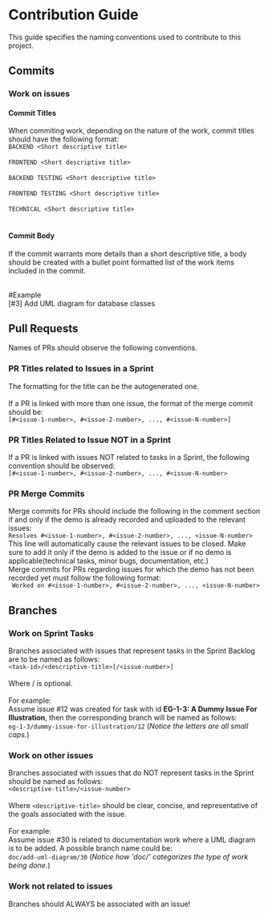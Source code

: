 # Contribution Guide
This guide specifies the naming conventions used to contribute to this project.

## Commits
### Work on issues
#### Commit Titles
When commiting work, depending on the nature of the work, commit titles should have the following format:
<br>
`BACKEND <Short descriptive title>`
<br><br>
`FRONTEND <Short descriptive title>` 
<br><br>
`BACKEND TESTING <Short descriptive title>` 
<br><br>
`FRONTEND TESTING <Short descriptive title>` 
<br><br>
`TECHNICAL <Short descriptive title>` 
<br><br>

#### Commit Body
If the commit warrants more details than a short descriptive title, a body should be created with a bullet point formatted list of the work items included in the commit.
<br><br>


#Example
<br>
[#3] Add UML diagram for database classes


## Pull Requests
Names of PRs should observe the following conventions.
### PR Titles related to Issues in a Sprint
The formatting for the title can be the autogenerated one.
<br><br>
If a PR is linked with more than one issue, the format of the merge commit should be:<br>
`[#<issue-1-number>, #<issue-2-number>, ..., #<issue-N-number>]`
### PR Titles Related to Issue NOT in a Sprint
If a PR is linked with issues NOT related to tasks in a Sprint, the following convention should be observed:<br>
`[#<issue-1-number>, #<issue-2-number>, ..., #<issue-N-number>`
### PR Merge Commits
Merge commits for PRs should include the following in the comment section if and only if the demo is already recorded and uploaded to the relevant issues:<br>
`Resolves #<issue-1-number>, #<issue-2-number>, ..., <issue-N-number>`<br>
This line will automatically cause the relevant issues to be closed. Make sure to add it only if the demo is added to the issue or if no demo is applicable(technical tasks, minor bugs, documentation, etc.) <br> 
Merge commits for PRs regarding issues for which the demo has not been recorded yet must follow the following format:<br>
` Worked on #<issue-1-number>, #<issue-2-number>, ..., <issue-N-number>`<br>

## Branches
### Work on Sprint Tasks
Branches associated with issues that represent tasks in the Sprint Backlog are to be named as follows:
<br>
`<task-id>/<descriptive-title>[/<issue-number>]`
<br><br>
Where /<issue-number> is optional.
<br><br>
For example:<br>
Assume issue #12 was created for task with id **EG-1-3: A Dummy Issue For Illustration**, then the corresponding branch will be named as follows:
<br>
`eg-1-3/dummy-issue-for-illustration/12` (*Notice the letters are all small caps.*)
### Work on other issues
Branches associated with issues that do NOT represent tasks in the Sprint should be named as follows:
<br>
`<descriptive-title>/<issue-number>`
<br><br>
Where `<descriptive-title>` should be clear, concise, and representative of the goals associated with the issue.
<br><br>
For example:<br>
Assume issue #30 is related to documentation work where a UML diagram is to be added. A possible branch name could be:<br>
`doc/add-uml-diagram/30` (*Notice how 'doc/' categorizes the type of work being done.*)
### Work not related to issues
Branches should ALWAYS be associated with an issue!